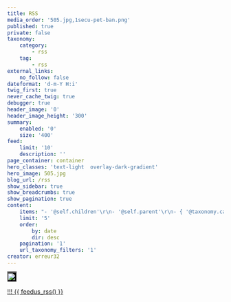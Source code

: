 ```yaml
---
title: RSS
media_order: '505.jpg,1secu-pet-ban.png'
published: true
private: false
taxonomy:
    category:
        - rss
    tag:
        - rss
external_links:
    no_follow: false
dateformat: 'd-m-Y H:i'
twig_first: true
never_cache_twig: true
debugger: true
header_image: '0'
header_image_height: '300'
summary:
    enabled: '0'
    size: '400'
feed:
    limit: '10'
    description: ''
page_container: container
hero_classes: 'text-light  overlay-dark-gradient'
hero_image: 505.jpg
blog_url: /rss
show_sidebar: true
show_breadcrumbs: true
show_pagination: true
content:
    items: "- '@self.children'\r\n- '@self.parent'\r\n- { '@taxonomy.category': projects }\r\n- '@self.descendants'"
    limit: '5'
    order:
        by: date
        dir: desc
    pagination: '1'
    url_taxonomy_filters: '1'
creator: erreur32
---
```


 
<p><span style="font-family: andale\ mono, monospace;"><span style="font-size: 14pt;"><span style="font-size: 15pt;"><span style="color: #ffffff;"><span style="color: #00ccff;"><a href="rss/echosystem-actu"><span style="color: #00ff00;"><span style="background-color: #000000;"><sub><img src="../../_img/colored_RSS.png" width="22" height="22" /></sub></span></span>
 

!!! {{ feedus_rss() }}


